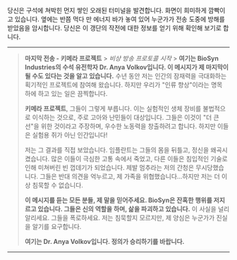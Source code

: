 당신은 구석에 쳐박힌 먼지 쌓인 오래된 터미널을 발견합니다. 화면이 희미하게 깜빡이고 있습니다. 옆에는 반쯤 먹다 만 에너지 바가 놓여 있어 누군가가 전송 도중에 방해를 받았음을 암시합니다. 당신은 이 갱단의 작전에 대한 정보를 얻기 위해 확인해 보기로 합니다.

---

> **마지막 전송 - 키메라 프로젝트** > _비상 방송 프로토콜 시작_ > **여기는 BioSyn Industries의 수석 유전학자 Dr. Anya Volkov입니다. 이 메시지가 제 마지막이 될 수도 있다는 것을 알고 있습니다.** 수년 동안 저는 인간의 잠재력을 극대화하는 획기적인 프로젝트에 참여해 왔습니다. 하지만 우리가 "인류 향상"이라는 명목 하에 하고 있는 일은 끔찍합니다.
>
> **키메라 프로젝트**, 그들이 그렇게 부릅니다. 이는 실험적인 생체 장비를 불법적으로 이식하는 것으로, 주로 고아와 난민들이 대상입니다. 그들은 이것이 "더 큰 선"을 위한 것이라고 주장하며, 우수한 노동력을 창출하려고 합니다. 하지만 이들은 실험용 쥐가 아닌 인간입니다!
>
> 저는 그 결과를 직접 보았습니다. 임플란트는 그들의 몸을 뒤틀고, 정신을 왜곡시켰습니다. 많은 이들이 극심한 고통 속에서 죽었고, 다른 이들은 침입적인 기술로 인해 미쳐버린 빈 껍데기가 되었습니다. 제발 멈추라는 저의 간청은 무시당했습니다. 그들은 반대 의견을 억누르고, 제 가족을 위협했습니다...하지만 저는 더 이상 침묵할 수 없습니다.
>
> **이 메시지를 듣는 모든 분들, 제 말을 믿어주세요. BioSyn은 잔혹한 행위를 저지르고 있습니다. 그들은 신의 역할을 하며, 삶을 파괴하고 있습니다.** 이 사실을 널리 알리세요. 그들을 폭로하세요. 저는 침묵할지 모르지만, 제 양심은 누군가가 진실을 알기를 요구합니다.
>
> **여기는 Dr. Anya Volkov입니다. 정의가 승리하기를 바랍니다.**

---
